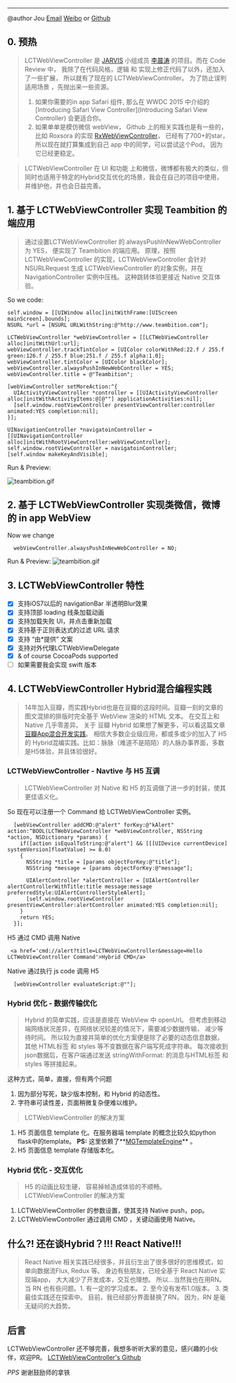 ---

@author Jou [Email](jou@oenius.com) [Weibo](http://weibo.com/monfur) or [Github](https://github.com/oenius)


## 0. 预热
> LCTWebViewController 是 [JARVIS](www.jarvis.studio) 小组成员 [李晨涛](https://github.com/lllcccttt) 的项目。而在 Code Review 中， 我除了在代码风格，逻辑 和 实现上修正代码了以外，还加入了一些扩展， 所以就有了现在的 LCTWebViewController。
> 为了防止误判适用场景  ，先抛出来一些资源。
> 1. 如果你需要的in app Safari 组件, 那么在 WWDC 2015 中介绍的 [Introducing Safari View Controller](Introducing Safari View Controller) 会更适合你。
> 2. 如果单单是模仿微信 webView， Github 上的相关实践也是有一些的， 比如 Roxsora 的实现 [RxWebViewController](https://github.com/Roxasora/RxWebViewController)， 已经有了700+的star， 所以现在就打算集成到自己 app 中的同学，可以尝试这个Pod， 因为它已经更稳定。

> LCTWebViewController 在 UI 和功能 上和微信，微博都有极大的类似，但同时也适用于特定的Hybrid交互优化的场景，我会在自己的项目中使用，并维护他，并也会日益完善。

## 1. 基于 LCTWebViewController 实现 Teambition 的端应用

> 通过设置LCTWebViewController 的 alwaysPushInNewWebController 为 YES， 便实现了 Teambition 的端应用。
> 原理，按照 LCTWebViewController 的实现，LCTWebViewController 会针对 NSURLRequest 生成 LCTWebViewController 的对象实例，并在 NavigationController 实例中压栈。
> 这种跳转体验更接近 Native 交互体验。

So we code:

```
self.window = [[UIWindow alloc]initWithFrame:[UIScreen mainScreen].bounds];
NSURL *url = [NSURL URLWithString:@"http://www.teambition.com"];

LCTWebViewController *webViewController = [[LCTWebViewController alloc]initWithUrl:url];
webViewController.trackTintColor = [UIColor colorWithRed:22.f / 255.f green:126.f / 255.f blue:251.f / 255.f alpha:1.0];
webViewController.tintColor = [UIColor blackColor];
webViewController.alwaysPushInNewWebController = YES;
webViewController.title = @"Teambition";

[webViewController setMoreAction:^{
  UIActivityViewController *controller = [[UIActivityViewController alloc]initWithActivityItems:@[@""] applicationActivities:nil];
  [self.window.rootViewController presentViewController:controller animated:YES completion:nil];
}];

UINavigationController *navigatoinController = [[UINavigationController alloc]initWithRootViewController:webViewController];
self.window.rootViewController = navigatoinController;
[self.window makeKeyAndVisible];

```
Run & Preview:

![teambition.gif](http://upload-images.jianshu.io/upload_images/1693266-0ee9cf64206c29d9.gif?imageMogr2/auto-orient/strip)

## 2. 基于 LCTWebViewController 实现类微信，微博 的 in app WebView

Now we change

```
  webViewController.alwaysPushInNewWebController = NO;

```

Run & Preview:
![teambition.gif](http://upload-images.jianshu.io/upload_images/1693266-871aa684aaa307c0.gif?imageMogr2/auto-orient/strip)

## 3. LCTWebViewController 特性 

- [x]  支持iOS7以后的 navigationBar 半透明Blur效果
- [x]  支持顶部 loading 线条加载动画
- [x]  支持加载失败 UI，并点击重新加载
- [x]  支持基于正则表达式的过滤 URL 请求
- [x]  支持 “由*提供” 文案
- [x]  支持对外代理LCTWebViewDelegate
- [x]  & of course CocoaPods supported
- [ ]  如果需要我会实现 swift 版本

## 4. LCTWebViewController Hybrid混合编程实践
> 14年加入豆瓣，而实践Hybrid也是在豆瓣的这段时间。豆瓣一刻的文章的图文混排的排版时完全基于 WebView 渲染的 HTML 文本。 
> 在交互上和 Native 几乎零差异。 关于 豆瓣 Hybrid 如果想了解更多，可以看这篇文章[豆瓣App混合开发实践](https://mp.weixin.qq.com/s?__biz=MzA3ODg4MDk0Ng==&mid=403327635&idx=1&sn=e95eaa8f25c206385bc6451af92829ef&scene=1&srcid=0429A5QsBR9LnQSZV3RDIK4f&key=b28b03434249256b43b2addb830aede2399572defede72ffdf04a2dfe70c46c06ceb644417dd69621139d0c0b550774e&ascene=0&uin=MTMzODgyNTU%3D&devicetype=iMac+MacBookPro10%2C1+OSX+OSX+10.11+build(15A282b)&version=11000004&pass_ticket=b4Zi7PT2WeFPAirl4bjfYh2PH6mbFE3sSaGoCehULAo%3D)。
> 相信大多数企业级应用，都或多或少的加入了 H5 的 Hybrid混编实践。比如：脉脉（难道不是陌陌）的人脉办事界面，多数是H5体验，并且体验很好。

### LCTWebViewController - Navtive 与 H5 互调
> LCTWebViewController 对 Native 和 H5 的互调做了进一步的封装，使其更佳语义化。

So 现在可以注册一个 Command 给 LCTWebViewController 实例。


```
  [webViewController addCMD:@"alert" forKey:@"kAlert" action:^BOOL(LCTWebViewController *webViewController, NSString *action, NSDictionary *params) {
    if([action isEqualToString:@"alert"] && [[[UIDevice currentDevice] systemVersion]floatValue] >= 8.0)
    {
      NSString *title = [params objectForKey:@"title"];
      NSString *message = [params objectForKey:@"message"];
      
      UIAlertController *alertController = [UIAlertController alertControllerWithTitle:title message:message preferredStyle:UIAlertControllerStyleAlert];
      [self.window.rootViewController presentViewController:alertController animated:YES completion:nil];
    }
    return YES;
  }];
```

H5 通过 CMD 调用 Native 

```
 <a href='cmd://alert?title=LCTWebViewController&message=Hello LCTWebViewController Command'>Hybrid CMD</a>
```

Native 通过执行 js code 调用 H5 

```
  [webViewController evaluateScript:@""];
```

### Hybrid 优化 - 数据传输优化

> Hybrid 的简单实践，应该是直接在 WebView 中 openUrl。 但考虑到移动端网络状况差异，在网络状况较差的情况下，需要减少数据传输， 减少等待时间。
> 所以较为直接并简单的优化方案便是除了必要的动态信息数据，其他 HTML标签 和 styles 等不变数据在客户端写死成字符串。
> 每次接收到json数据后，在客户端通过发送 stringWithFormat: 的消息与HTML标签 和 styles 等拼接起来。

这种方式，简单，直接，但有两个问题

1. 因为部分写死，缺少版本控制，和 Hybrid 的动态性。
2. 字符串可读性差，页面稍微复杂便难以维护。

> LCTWebViewController 的解决方案

1. H5 页面信息 template 化。在服务器端 template 的概念比较久如python flask中的template。
**PS:** 这里依赖了**[MGTemplateEngine](https://github.com/mattgemmell/MGTemplateEngine)** 。
2. H5 页面信息 template 存储版本化。

### Hybrid 优化 - 交互优化
> H5 的动画比较生硬， 容易掉帧造成体验的不顺畅。
> LCTWebViewController 的解决方案

1. LCTWebViewController 的参数设置，使其支持 Native push，pop。
2. LCTWebViewController 通过调用 CMD ，关键动画使用 Native。

## 什么?! 还在谈Hybrid？!!! React Native!!!
>  React Native 相关实践已经很多，并且衍生出了很多很好的思维模式，如 单向数据流Flux, Redux 等。
> 身边有些朋友，已经全基于 React Native 实现端app， 大大减少了开发成本，交互也理想。
> 所以...当然我也在用RN。 
> 当 RN 也有些问题。1. 有一定的学习成本。 2. 至今没有发布1.0版本。 3. 类最佳实践还在探索中。
> 目前，我已经部分界面替换了RN， 因为，RN 是毫无疑问的大趋势。

## 后言

LCTWebViewController 还不够完善，我想多听听大家的意见，感兴趣的小伙伴，欢迎PR。
[LCTWebViewController's Github](https://github.com/oenius/LCTWebViewController)


*PPS* 谢谢鼓励师的拿铁
